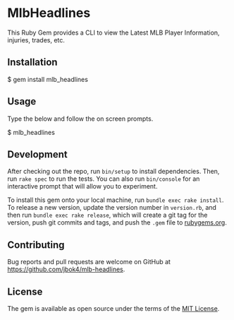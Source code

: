 # MlbHeadlines

This Ruby Gem provides a CLI to view the Latest MLB Player Information, injuries, trades, etc.



## Installation

$ gem install mlb_headlines

## Usage

Type the below and follow the on screen prompts.

$ mlb_headlines

## Development

After checking out the repo, run `bin/setup` to install dependencies. Then, run `rake spec` to run the tests. You can also run `bin/console` for an interactive prompt that will allow you to experiment.

To install this gem onto your local machine, run `bundle exec rake install`. To release a new version, update the version number in `version.rb`, and then run `bundle exec rake release`, which will create a git tag for the version, push git commits and tags, and push the `.gem` file to [rubygems.org](https://rubygems.org).

## Contributing

Bug reports and pull requests are welcome on GitHub at https://github.com/jbok4/mlb-headlines.


## License

The gem is available as open source under the terms of the [MIT License](http://opensource.org/licenses/MIT).

